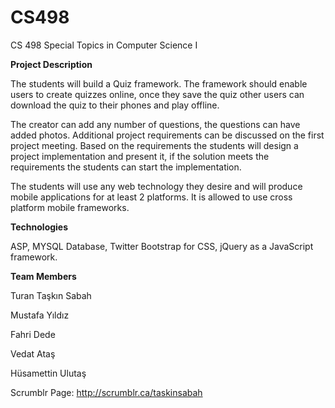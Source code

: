 CS498
=====

CS 498 Special Topics in Computer Science I 

<strong>Project Description</strong>

The students will build a Quiz framework. The framework should enable users to create quizzes online, once they save the quiz other users can download the quiz to their phones and play offline. 

The creator can add any number of questions, the questions can have added photos. Additional project requirements can be discussed on the first project meeting. Based on the requirements the students will design a project implementation and present it, if the solution meets the requirements the students can start the implementation.

The students will use any web technology they desire and will produce mobile applications for at least 2 platforms. It is allowed to use cross platform mobile frameworks.

<strong>Technologies</strong>

ASP,
MYSQL Database,
Twitter Bootstrap for CSS,
jQuery as a JavaScript framework.

<strong>Team Members </strong>

Turan Taşkın Sabah

Mustafa Yıldız

Fahri Dede

Vedat Ataş

Hüsamettin Ulutaş

Scrumblr Page: http://scrumblr.ca/taskinsabah



